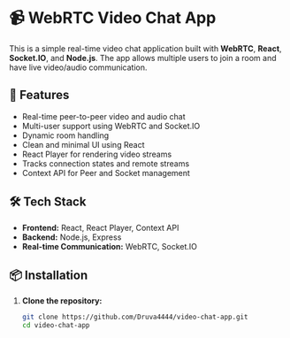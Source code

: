 # 📹 WebRTC Video Chat App

This is a simple real-time video chat application built with **WebRTC**, **React**, **Socket.IO**, and **Node.js**. The app allows multiple users to join a room and have live video/audio communication.

## 🚀 Features

- Real-time peer-to-peer video and audio chat
- Multi-user support using WebRTC and Socket.IO
- Dynamic room handling
- Clean and minimal UI using React
- React Player for rendering video streams
- Tracks connection states and remote streams
- Context API for Peer and Socket management

## 🛠️ Tech Stack

- **Frontend:** React, React Player, Context API
- **Backend:** Node.js, Express
- **Real-time Communication:** WebRTC, Socket.IO

## 📦 Installation

1. **Clone the repository:**
   ```bash
   git clone https://github.com/Druva4444/video-chat-app.git
   cd video-chat-app
